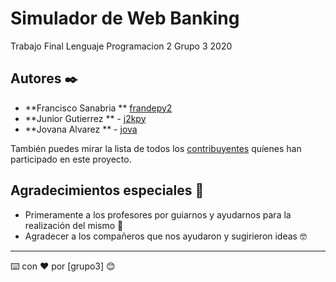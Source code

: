 # Simulador de Web Banking

Trabajo Final Lenguaje Programacion 2 Grupo 3 2020


## Autores ✒️

* **Francisco Sanabria ** [frandepy2](https://github.com/villanuevand)
* **Junior Gutierrez ** - [j2kpy](#j2kpy)
* **Jovana Alvarez  ** - [jova](#jova)

También puedes mirar la lista de todos los [contribuyentes](https://github.com/your/project/contributors) quíenes han participado en este proyecto. 


## Agradecimientos especiales 🎁

* Primeramente a los profesores por guiarnos y ayudarnos para la realización del mismo 📢
* Agradecer a los compañeros que nos ayudaron y sugirieron ideas 🤓 

---
⌨️ con ❤️ por [grupo3] 😊
